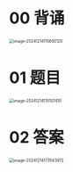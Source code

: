 # 00 背诵

<img src="https://cvp.oss-cn-shanghai.aliyuncs.com/202412141156207.png" alt="image-20241214115650120" style="zoom:50%;" />



# 01 题目

<img src="https://cvp.oss-cn-shanghai.aliyuncs.com/202412141151557.png" alt="image-20241214115107410" style="zoom:50%;" />



# 02 答案

<img src="https://cvp.oss-cn-shanghai.aliyuncs.com/202412141736540.png" alt="image-20241214173543972" style="zoom:50%;" />
